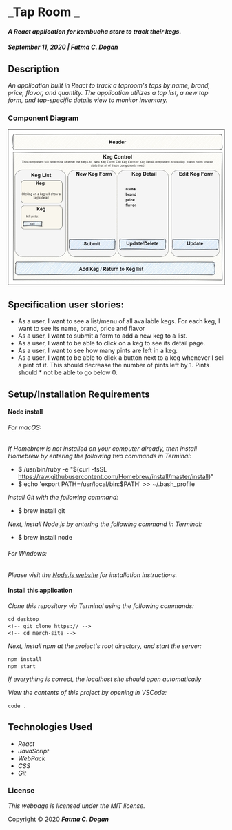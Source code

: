 # _Tap Room _

#### _A React application for kombucha store to track their kegs._ 

#### _September 11, 2020 | Fatma C. Dogan_

## Description

_An application built in React to track a taproom's taps by name, brand, price, flavor, and quantity. The application utilizes a tap list, a new tap form, and tap-specific details view to monitor inventory._

<!-- _View the live site at:_  -->


### Component Diagram

<img src="tap-room diagram.jpg" width="550px" />

## Specification user stories:
* As a user, I want to see a list/menu of all available kegs. For each keg, I want to see its name, brand, price and flavor
* As a user, I want to submit a form to add a new keg to a list.
* As a user, I want to be able to click on a keg to see its detail page.
* As a user, I want to see how many pints are left in a keg.
* As a user, I want to be able to click a button next to a keg whenever I sell a pint of it. This should decrease the number of pints left by 1. Pints should * not be able to go below 0.

## Setup/Installation Requirements

#### Node install

###### For macOS:
_If Homebrew is not installed on your computer already, then install Homebrew by entering the following two commands in Terminal:_
* $ /usr/bin/ruby -e "$(curl -fsSL https://raw.githubusercontent.com/Homebrew/install/master/install)"
* $ echo 'export PATH=/usr/local/bin:$PATH' >> ~/.bash_profile

_Install Git with the following command:_
* $ brew install git

_Next, install Node.js by entering the following command in Terminal:_
* $ brew install node

###### For Windows:
_Please visit the [Node.js website](https://nodejs.org/en/download/) for installation instructions._

#### Install this application

_Clone this repository via Terminal using the following commands:_
```
cd desktop
<!-- git clone https:// -->
<!-- cd merch-site -->
```

_Next, install npm at the project's root directory, and start the server:_
```
npm install
npm start
```

_If everything is correct, the localhost site should open automatically_

_View the contents of this project by opening in VSCode:_
```
code .
```


## Technologies Used

* _React_
* _JavaScript_
* _WebPack_
* _CSS_
* _Git_

### License

*This webpage is licensed under the MIT license.*

Copyright &copy; 2020 **_Fatma C. Dogan_**